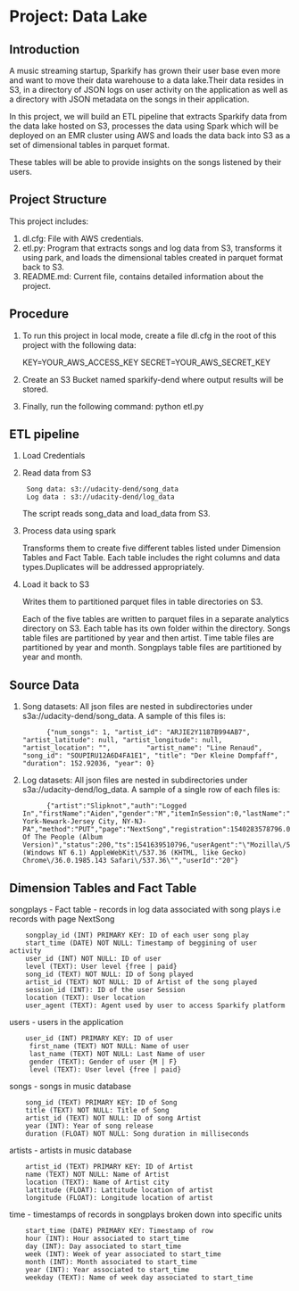 # Project: Data Lake

## Introduction

A music streaming startup, Sparkify has grown their user base even more and want to move their data warehouse to a data lake.Their data resides in S3, in a directory of JSON logs on user activity on   the application as well as a directory with JSON metadata on the songs in their application.

In this project, we will build an ETL pipeline that extracts Sparkify data from the data lake hosted on S3, processes the data using Spark which will be deployed on an EMR cluster using AWS and loads the data back into S3 as a set of dimensional tables in parquet format.

These tables will be able to provide insights on the songs listened by their users.

## Project Structure

This project includes: 

1. dl.cfg: File with AWS credentials.
2. etl.py: Program that extracts songs and log data from S3, transforms it using park, and loads the dimensional tables created in parquet format back to S3.
3. README.md: Current file, contains detailed information about the project.
 
## Procedure

1. To run this project in local mode, create a file dl.cfg in the root of this project with the         following data:

    KEY=YOUR_AWS_ACCESS_KEY
    SECRET=YOUR_AWS_SECRET_KEY

2. Create an S3 Bucket named sparkify-dend where output results will be stored.

3. Finally, run the following command: python etl.py

## ETL pipeline
     
1. Load Credentials
2. Read data from S3

        Song data: s3://udacity-dend/song_data
        Log data : s3://udacity-dend/log_data
            
   The script reads song_data and load_data from S3.

3. Process data using spark

    Transforms them to create five different tables listed under Dimension Tables and Fact Table. Each table includes the right columns and data types.Duplicates will be addressed appropriately.

4.  Load it back to S3

    Writes them to partitioned parquet files in table directories on S3.

    Each of the five tables are written to parquet files in a separate analytics directory on S3. Each table has its own folder within the directory. Songs table files are partitioned by year and then artist. Time table files are partitioned by year and month. Songplays table files are partitioned by year and month.

## Source Data
    
1. Song datasets: All json files are nested in subdirectories under s3a://udacity-dend/song_data. A sample of this files is:

             {"num_songs": 1, "artist_id": "ARJIE2Y1187B994AB7",                       "artist_latitude": null, "artist_longitude": null, "artist_location": "",         "artist_name": "Line Renaud", "song_id": "SOUPIRU12A6D4FA1E1", "title": "Der Kleine Dompfaff", "duration": 152.92036, "year": 0}

2. Log datasets: All json files are nested in subdirectories under s3a://udacity-dend/log_data. A sample of a single row of each files is:
                    
             {"artist":"Slipknot","auth":"Logged In","firstName":"Aiden","gender":"M","itemInSession":0,"lastName":"Ramirez","length":192.57424,"level":"paid","location":"New York-Newark-Jersey City, NY-NJ-PA","method":"PUT","page":"NextSong","registration":1540283578796.0,"sessionId":19,"song":"Opium Of The People (Album Version)","status":200,"ts":1541639510796,"userAgent":"\"Mozilla\/5.0 (Windows NT 6.1) AppleWebKit\/537.36 (KHTML, like Gecko) Chrome\/36.0.1985.143 Safari\/537.36\"","userId":"20"}
             
## Dimension Tables and Fact Table
    
songplays - Fact table - records in log data associated with song plays i.e records with page NextSong

        songplay_id (INT) PRIMARY KEY: ID of each user song play
        start_time (DATE) NOT NULL: Timestamp of beggining of user activity
        user_id (INT) NOT NULL: ID of user
        level (TEXT): User level {free | paid}
        song_id (TEXT) NOT NULL: ID of Song played
        artist_id (TEXT) NOT NULL: ID of Artist of the song played
        session_id (INT): ID of the user Session
        location (TEXT): User location
        user_agent (TEXT): Agent used by user to access Sparkify platform
    
users - users in the application

        user_id (INT) PRIMARY KEY: ID of user
         first_name (TEXT) NOT NULL: Name of user
         last_name (TEXT) NOT NULL: Last Name of user
         gender (TEXT): Gender of user {M | F}
         level (TEXT): User level {free | paid}
         
songs - songs in music database

        song_id (TEXT) PRIMARY KEY: ID of Song
        title (TEXT) NOT NULL: Title of Song
        artist_id (TEXT) NOT NULL: ID of song Artist
        year (INT): Year of song release
        duration (FLOAT) NOT NULL: Song duration in milliseconds

artists - artists in music database

        artist_id (TEXT) PRIMARY KEY: ID of Artist
        name (TEXT) NOT NULL: Name of Artist
        location (TEXT): Name of Artist city
        lattitude (FLOAT): Lattitude location of artist
        longitude (FLOAT): Longitude location of artist
        
time - timestamps of records in songplays broken down into specific units

        start_time (DATE) PRIMARY KEY: Timestamp of row
        hour (INT): Hour associated to start_time
        day (INT): Day associated to start_time
        week (INT): Week of year associated to start_time
        month (INT): Month associated to start_time
        year (INT): Year associated to start_time
        weekday (TEXT): Name of week day associated to start_time